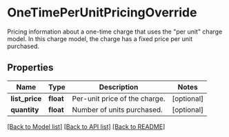 # OneTimePerUnitPricingOverride

Pricing information about a one-time charge that uses the \"per unit\" charge model. In this charge model, the charge has a fixed price per unit purchased. 
## Properties
Name | Type | Description | Notes
------------ | ------------- | ------------- | -------------
**list_price** | **float** | Per-unit price of the charge.  | [optional] 
**quantity** | **float** | Number of units purchased.  | [optional] 

[[Back to Model list]](../README.md#documentation-for-models) [[Back to API list]](../README.md#documentation-for-api-endpoints) [[Back to README]](../README.md)


